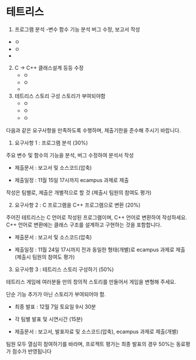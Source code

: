 # 테트리스

1.  프로그램 분석  -변수 함수 기능 분석 버그 수정, 보고서 작성
   - ㅇ
   - ㅇ
   - 
2. C -> C++ 클래스설계 등등 수정
   - ㅇ
   - ㅇ
   - 
3. 테트리스 스토리 구성 스토리가 부여되야함
   - ㅇ
   - ㅇ
   - ㅇ



















다음과 같은 요구사항을 만족하도록 수행하며, 제출기한을 준수해 주시기 바랍니다.


1. 요구사항 1 : 프로그램 분석 (30%)


주요 변수 및 함수의 기능을 분석, 버그 수정하여 분석서 작성

- 제출문서 : 보고서 및 소스코드(압축)

- 제출일정 : 11월 15일 17시까지 ecampus 과제로 제출

작성은 팀별로, 제출은 개별적으로 할 것 (제출시 팀원의 참여도 평가)


2. 요구사항 2 : C 프로그램을 C++ 프로그램으로 변환 (20%)


주어진 테트리스는 C 언어로 작성된 프로그램이며, C++ 언어로 변환하여 작성하세요. C++ 언어로 변환에는 클래스 구조를 설계하고 구현하는 것을 포함합니다.

- 제출문서 : 보고서 및 소스코드(압축)

- 제출일정 : 11월 24일 17시까지 전과 동일한 형태(개별)로 ecampus 과제로 제출 (제출시 팀원의 참여도 평가)


3. 요구사항 3 : 테트리스 스토리 구성하기 (50%)

테트리스 게임에 여러분들 만의 창의적 스토리를 만들어서 게임을 변형해 주세요.

단순 기능 추가가 아닌 스토리가 부여되어야 함.

- 최종 발표 : 12월 7일 토요일 9시 30분

- 각 팀별 발표 및 시연시간 (15분)

- 제출문서 : 보고서, 발표자료 및 소스코드(압축), ecampus 과제로 제출(개별) 

팀원 모두 열심히 참여하기를 바라며, 프로젝트 평가는 최종 발표의 경우 50%는 동료평가 점수가 반영됩니다

